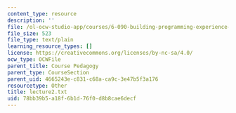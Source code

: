 ```yaml
---
content_type: resource
description: ''
file: /ol-ocw-studio-app/courses/6-090-building-programming-experience-a-lead-in-to-6-001-january-iap-2005/78bb39b5a18f6b1d76f0d8b8cae6decf_lecture2.txt
file_size: 523
file_type: text/plain
learning_resource_types: []
license: https://creativecommons.org/licenses/by-nc-sa/4.0/
ocw_type: OCWFile
parent_title: Course Pedagogy
parent_type: CourseSection
parent_uid: 4665243e-c831-c68a-ca9c-3e47b5f3a176
resourcetype: Other
title: lecture2.txt
uid: 78bb39b5-a18f-6b1d-76f0-d8b8cae6decf
---
```

